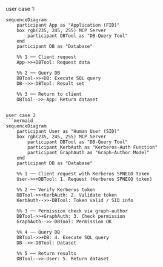 user case 1:
```mermaid
sequenceDiagram
    participant App as "Application (FID)"
    box rgb(235, 245, 255) MCP Server
        participant DBTool as "DB-Query Tool"
    end
    participant DB as "Database"

    %% 1 ── Client request
    App->>+DBTool: Request data

    %% 2 ── Query DB
    DBTool->>+DB: Execute SQL query
    DB-->>-DBTool: Result set

    %% 3 ── Return to client
    DBTool-->>-App: Return dataset


user case 2
```mermaid
sequenceDiagram
    participant User as "Human User (SID)"
    box rgb(235, 245, 255) MCP Server
        participant DBTool as "DB-Query Tool"
        participant KerbAuth as "Kerberos-Auth Function"
        participant GraphAuth as "Graph-Author Model"
    end
    participant DB as "Database"

    %% 1 ── Client request with Kerberos SPNEGO token
    User->>+DBTool: 1. Request (Kerberos SPNEGO token)

    %% 2 ── Verify Kerberos token
    DBTool->>+KerbAuth: 2. Validate token
    KerbAuth-->>-DBTool: Token valid / SID info

    %% 3 ── Permission check via graph-author
    DBTool->>+GraphAuth: 3. Check permission
    GraphAuth-->>-DBTool: Permission OK

    %% 4 ── Query DB
    DBTool->>+DB: 4. Execute SQL query
    DB-->>-DBTool: Dataset

    %% 5 ── Return results
    DBTool-->>-User: 5. Return dataset
